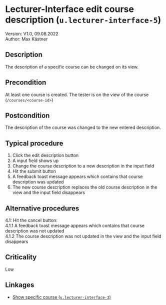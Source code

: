 # Lecturer-Interface edit course description (`u.lecturer-interface-5`)


Version: V1.0, 09.08.2022 \
Author: Max Kästner

## Description

The description of a specific course can be changed on its view.

## Precondition

At least one course is created. The tester is on the view of the course (`/courses/<course-id>`)

## Postcondition

The description of the course was changed to the new entered description.

## Typical procedure

1. Click the edit description button
2. A input field shows up
3. Change the course description to a new description in the input field
4. Hit the submit button
5. A feedback toast message appears which contains that course description was updated
6. The new course description replaces the old course description in the view and the input field disappears

## Alternative procedures

4.1: Hit the cancel button: \
    4.1.1 A feedback toast message appears which contains that course description was not updated \
    4.1.2 The course description was not updated in the view and the input field disappears 

## Criticality

Low

## Linkages

- [Show specific course (`u.lecturer-interface-3`)](u-lecturer-interface-03-show-specific-course.md)
